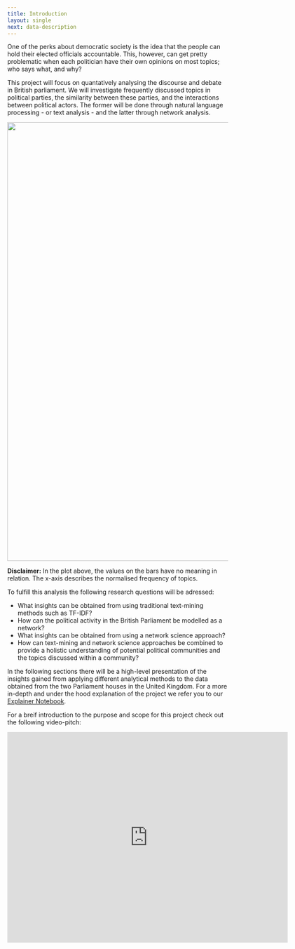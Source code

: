 ```yaml
---
title: Introduction
layout: single
next: data-description
---
```


One of the perks about democratic society is the idea that the people can hold their elected officials accountable. This, however, can get pretty problematic when each politician have their own opinions on most topics; who says what, and why?

This project will focus on quantatively analysing the discourse and debate in British parliament. We will investigate frequently discussed topics in political parties, the similarity between these parties, and the interactions between political actors. The former will be done through natural language processing - or text analysis - and the latter through network analysis.

<img src="/images/Plotly_month.gif" width="1000" />

**Disclaimer:** In the plot above, the values on the bars have no meaning in relation. The x-axis describes the normalised frequency of topics.

To fulfill this analysis the following research questions will be adressed:

* What insights can be obtained from using traditional text-mining methods such as TF-IDF?
* How can the political activity in the British Parliament be modelled as a network?
* What insights can be obtained from using a network science approach?
* How can text-mining and network science approaches be combined to provide a holistic understanding of potential political communities and the topics discussed within a community?

In the following sections there will be a high-level presentation of the insights gained from applying different analytical methods to the data obtained from the two Parliament houses in the United Kingdom. For a more in-depth and under the hood explanation of the project we refer you to our [Explainer Notebook](explainer-notebook.html).

For a breif introduction to the purpose and scope for this project check out the following video-pitch:

<iframe
    width="640"
    height="480"
    src="https://www.youtube.com/embed/TitHepoJEDM"
    frameborder="0"
    allow="autoplay; encrypted-media"
    allowfullscreen
>
</iframe>
